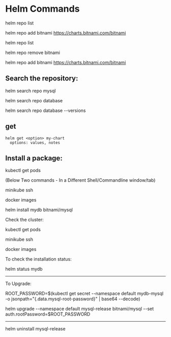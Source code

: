 # Helm Commands  

helm repo list

helm repo add bitnami https://charts.bitnami.com/bitnami

helm repo list

helm repo remove bitnami

helm repo add bitnami https://charts.bitnami.com/bitnami


## Search the repository:

helm search repo mysql

helm search repo database

helm search repo database --versions

## get  
```
helm get <option> my-chart
  options: values, notes
```
## Install a package:

kubectl get pods

(Below Two commands - In a Different Shell/Commandline window/tab)

minikube ssh

docker images

helm install mydb bitnami/mysql

Check the cluster:

kubectl get pods

minikube ssh

docker images

To check the installation status:

helm status mydb



--------------------------------------------

To Upgrade:

ROOT_PASSWORD=$(kubectl get secret --namespace default mydb-mysql -o jsonpath="{.data.mysql-root-password}" | base64 --decode)

helm upgrade --namespace default mysql-release bitnami/mysql --set auth.rootPassword=$ROOT_PASSWORD

-------

helm uninstall mysql-release
